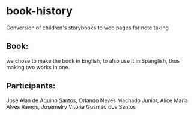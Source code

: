 # book-history
Conversion of children's storybooks to web pages for note taking
## Book: 
we chose to make the book in English, to also use it in Spanglish, thus making two works in one.

## Participants: 
José Alan de Aquino Santos, Orlando Neves Machado Junior, Alice Maria Alves Ramos, Josemelry Vitória Gusmão dos Santos

